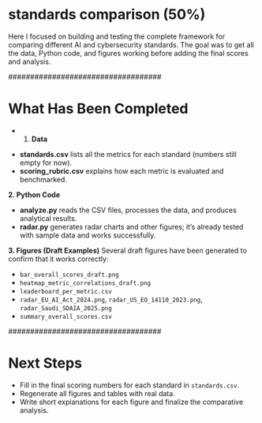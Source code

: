 
# standards comparison (50%)

Here I focused on building and testing the complete framework for comparing different AI and cybersecurity standards. 
The goal was to get all the data, Python code, and figures working before adding the final scores and analysis.

###################################

# What Has Been Completed

* 1. **Data**
- **standards.csv** lists all the metrics for each standard (numbers still empty for now).
- **scoring_rubric.csv** explains how each metric is evaluated and benchmarked.

**2. Python Code**
- **analyze.py** reads the CSV files, processes the data, and produces analytical results.
- **radar.py** generates radar charts and other figures; it’s already tested with sample data and works successfully.

**3. Figures (Draft Examples)**
Several draft figures have been generated to confirm that it works correctly:
- `bar_overall_scores_draft.png`
- `heatmap_metric_correlations_draft.png`
- `leaderboard_per_metric.csv`
- `radar_EU_AI_Act_2024.png`, `radar_US_EO_14110_2023.png`, `radar_Saudi_SDAIA_2025.png`
- `summary_overall_scores.csv`

###################################

# Next Steps

- Fill in the final scoring numbers for each standard in `standards.csv`.
- Regenerate all figures and tables with real data.
- Write short explanations for each figure and finalize the comparative analysis.